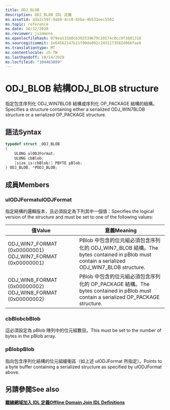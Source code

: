 ```yaml
---
title: ODJ_BLOB
description: ODJ_BLOB IDL 定義
ms.assetid: ada2c597-9ab9-4cc0-b5ba-4b533eec5502
ms.topic: reference
ms.date: 10/12/2020
ms.reviewer: jsimmons
ms.openlocfilehash: 079ea531b0cb392539679c10574c0cc0f1601318
ms.sourcegitcommit: 1e64562147b11f90de802c2431173582d066fae6
ms.translationtype: MT
ms.contentlocale: zh-TW
ms.lasthandoff: 10/14/2020
ms.locfileid: "104463889"
---
```

# <a name="odj_blob-structure"></a><span data-ttu-id="9667f-103">ODJ_BLOB 結構</span><span class="sxs-lookup"><span data-stu-id="9667f-103">ODJ_BLOB structure</span></span>

<span data-ttu-id="9667f-104">指定包含序列化 ODJ_WIN7BLOB 結構或序列化 OP_PACKAGE 結構的結構。</span><span class="sxs-lookup"><span data-stu-id="9667f-104">Specifies a structure containing either a serialized ODJ_WIN7BLOB structure or a serialized OP_PACKAGE structure.</span></span>

## <a name="syntax"></a><span data-ttu-id="9667f-105">語法</span><span class="sxs-lookup"><span data-stu-id="9667f-105">Syntax</span></span>

```c++
typedef struct _ODJ_BLOB
{
    ULONG ulODJFormat;
    ULONG cbBlob;
    [size_is(cbBlob)] PBYTE pBlob;
} ODJ_BLOB, *PODJ_BLOB;

```

## <a name="members"></a><span data-ttu-id="9667f-106">成員</span><span class="sxs-lookup"><span data-stu-id="9667f-106">Members</span></span>

### <a name="ulodjformat"></a><span data-ttu-id="9667f-107">ulODJFormat</span><span class="sxs-lookup"><span data-stu-id="9667f-107">ulODJFormat</span></span>

<span data-ttu-id="9667f-108">指定結構的邏輯版本，且必須設定為下列其中一個值：</span><span class="sxs-lookup"><span data-stu-id="9667f-108">Specifies the logical version of the structure and must be set to one of the following values:</span></span>

|<span data-ttu-id="9667f-109">值</span><span class="sxs-lookup"><span data-stu-id="9667f-109">Value</span></span>|<span data-ttu-id="9667f-110">意義</span><span class="sxs-lookup"><span data-stu-id="9667f-110">Meaning</span></span>|
| --- | --- |
|<span data-ttu-id="9667f-111">ODJ_WIN7_FORMAT (0x00000001) </span><span class="sxs-lookup"><span data-stu-id="9667f-111">ODJ_WIN7_FORMAT (0x00000001)</span></span>|<span data-ttu-id="9667f-112">PBlob 中包含的位元組必須包含序列化的 ODJ_WIN7_BLOB 結構。</span><span class="sxs-lookup"><span data-stu-id="9667f-112">The bytes contained in pBlob must contain a serialized ODJ_WIN7_BLOB structure.</span></span>|
|<span data-ttu-id="9667f-113">ODJ_WIN8_FORMAT (0x00000002) </span><span class="sxs-lookup"><span data-stu-id="9667f-113">ODJ_WIN8_FORMAT (0x00000002)</span></span>|<span data-ttu-id="9667f-114">PBlob 中包含的位元組必須包含序列化的 OP_PACKAGE 結構。</span><span class="sxs-lookup"><span data-stu-id="9667f-114">The bytes contained in pBlob must contain a serialized OP_PACKAGE structure.</span></span>|

### <a name="cbblob"></a><span data-ttu-id="9667f-115">cbBlob</span><span class="sxs-lookup"><span data-stu-id="9667f-115">cbBlob</span></span>

<span data-ttu-id="9667f-116">這必須設定為 pBlob 陣列中的位元組數目。</span><span class="sxs-lookup"><span data-stu-id="9667f-116">This must be set to the number of bytes in the pBlob array.</span></span>

### <a name="pblob"></a><span data-ttu-id="9667f-117">pBlob</span><span class="sxs-lookup"><span data-stu-id="9667f-117">pBlob</span></span>

<span data-ttu-id="9667f-118">指向包含序列化結構的位元組緩衝區（如上述 ulODJFormat 所指定）。</span><span class="sxs-lookup"><span data-stu-id="9667f-118">Points to a byte buffer containing a serialized structure as specified by ulODJFormat above.</span></span>

## <a name="see-also"></a><span data-ttu-id="9667f-119">另請參閱</span><span class="sxs-lookup"><span data-stu-id="9667f-119">See also</span></span>

[<span data-ttu-id="9667f-120">**離線網域加入 IDL 定義**</span><span class="sxs-lookup"><span data-stu-id="9667f-120">**Offline Domain Join IDL Definitions**</span></span>](odj-idl.md)

